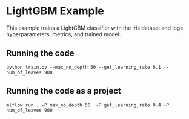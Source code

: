 # LightGBM Example

This example trains a LightGBM classifier with the iris dataset and logs hyperparameters, metrics, and trained model.

## Running the code 

```python train.py --max_no_depth 50 --get_learning_rate 0.1 --num_of_leaves 900 ```

## Running the code as a project

```mlflow run . -P max_no_depth 50  -P get_learning_rate 0.4 -P num_of_leaves 900 ```







